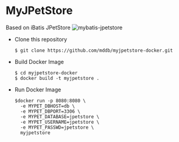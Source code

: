 MyJPetStore
=================

Based on iBatis JPetStore
![mybatis-jpetstore](http://mybatis.github.io/images/mybatis-logo.png)

- Clone this repository

  ```
  $ git clone https://github.com/mddb/myjpetstore-docker.git
  ```

- Build Docker Image

  ```
  $ cd myjpetstore-docker
  $ docker build -t myjpetstore .
  ```

- Run Docker Image

  ```
  $docker run -p 8080:8080 \
	-e MYPET_DBHOST=db \
	-e MYPET_DBPORT=3306 \
	-e MYPET_DATABASE=jpetstore \
	-e MYPET_USERNAME=jpetstore \
	-e MYPET_PASSWD=jpetstore \
	myjpetstore
  ```

